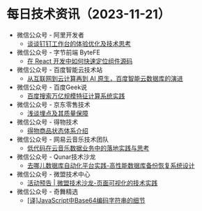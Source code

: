 # 每日技术资讯（2023-11-21）

- 微信公众号 - 阿里开发者
  - [谈谈钉钉工作台的体验优化及技术思考](https://mp.weixin.qq.com/s?__biz=MzIzOTU0NTQ0MA==&mid=2247535839&idx=1&sn=16d66ac857a3a00653b923930eaae077)
- 微信公众号 - 字节前端 ByteFE
  - [在 React 开发中如何快速定位组件源码](https://mp.weixin.qq.com/s?__biz=Mzg2ODQ1OTExOA==&mid=2247504841&idx=1&sn=6fec289bf75ffdb60f7ff398976bcaa1)
- 微信公众号 - 百度智能云技术站
  - [从互联网到云计算再到 AI 原生，百度智能云数据库的演进](https://mp.weixin.qq.com/s?__biz=MzkxOTM4MTM3Ng==&mid=2247487358&idx=1&sn=b7163c3542d5afce359a4d533f0fddde)
- 微信公众号 - 百度Geek说
  - [百度搜索万亿规模特征计算系统实践](https://mp.weixin.qq.com/s?__biz=Mzg5MjU0NTI5OQ==&mid=2247574095&idx=1&sn=bc2fb4ff4ef2fedbf467456ed3ad3b6f)
- 微信公众号 - 京东零售技术
  - [浅谈埋点及其质量保障](https://mp.weixin.qq.com/s?__biz=MzUyMDAxMjQ3Ng==&mid=2247503783&idx=1&sn=0d9b4609786d04bc18328920dd01d1e7)
- 微信公众号 - 得物技术
  - [得物商品状态体系介绍](https://mp.weixin.qq.com/s?__biz=MzkxNTE3ODU0NA==&mid=2247512366&idx=1&sn=af907efe594fbfc6f10e82515ba84cb3)
- 微信公众号 - 网易云音乐技术团队
  - [低代码在云音乐数据业务中的落地实践与思考](https://mp.weixin.qq.com/s?__biz=MzI1NTg3NzcwNQ==&mid=2247489694&idx=1&sn=c0306ea663e1438ec31a5337eb86391e)
- 微信公众号 - Qunar技术沙龙
  - [去哪儿数据库自动化平台实践-高性能数据库备份恢复系统设计](https://mp.weixin.qq.com/s?__biz=MzA3NDcyMTQyNQ==&mid=2649276877&idx=1&sn=fb1be800d7c7df9faf89ab9adfc0b6c0)
- 微信公众号 - 微盟技术中心
  - [活动预告 | 微盟技术沙龙-页面可视化的技术实践](https://mp.weixin.qq.com/s?__biz=MzU0NzE3MTMwNA==&mid=2247486963&idx=1&sn=dadb0267dfd3b1db3592e17c6f9edff7)
- 微信公众号 - 奇舞精选
  - [[译]JavaScript中Base64编码字符串的细节](https://mp.weixin.qq.com/s?__biz=Mzg4MTYwMzY1Mw==&mid=2247509699&idx=1&sn=e04e3b38e2f1e6b0070004be1c26ee20)
